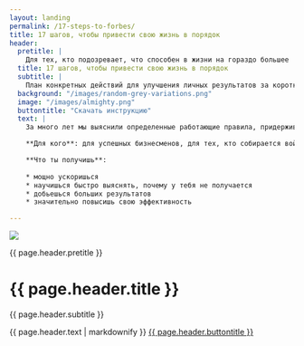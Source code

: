 ```yaml
---
layout: landing
permalink: /17-steps-to-forbes/
title: 17 шагов, чтобы привести свою жизнь в порядок
header: 
  pretitle: |
    Для тех, кто подозревает, что способен в жизни на гораздо большее
  title: 17 шагов, чтобы привести свою жизнь в порядок
  subtitle: |
    План конкретных действий для улучшения личных результатов за короткий срок
  background: "/images/random-grey-variations.png"
  image: "/images/almighty.png"
  buttontitle: "Скачать инструкцию"
  text: |
    За много лет мы выяснили определенные работающие правила, придерживаясь которых ты однозначно обречен на успех

    **Для кого**: для успешных бизнесменов, для тех, кто собирается войти в список Forbes

    **Что ты получишь**:
 
    * мощно ускоришься  
    * научишься быстро выяснять, почему у тебя не получается  
    * добьешься больших результатов  
    * значительно повысишь свою эффективность

---
```


<div class="section bg-primary" style="background-image: url({{ page.header.background }});">
  <div class="container">
    <div class="row">
      <div class="col-xs-5">
        <img class="img-responsive" src="{{ page.header.image }}" />
      </div>
      <div class="col-xs-7">
        <p>{{ page.header.pretitle }}</p>
        <h1 class="text-sun-flower">{{ page.header.title }}</h1>
        <p class="lead">
          {{ page.header.subtitle }}
        </p>
        {{ page.header.text | markdownify }}
        <a class="btn btn-info btn-lg" href="http://prorealnost.com/shot/58">{{ page.header.buttontitle }}</a>
      </div>
    </div>
  </div>
</div>
